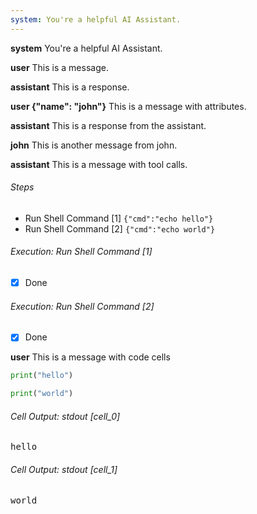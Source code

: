 ```yaml
---
system: You're a helpful AI Assistant.
---
```


**system** You're a helpful AI Assistant.

**user** This is a message.

**assistant** This is a response.

**user {"name": "john"}** This is a message with attributes.

**assistant** This is a response from the assistant.

**john** This is another message from john.

**assistant** This is a message with tool calls.

###### Steps

- Run Shell Command [1] `{"cmd":"echo hello"}`
- Run Shell Command [2] `{"cmd":"echo world"}`

###### Execution: Run Shell Command [1]

<pre class='output' style='display:none'>
hello

Exit Code: 0
</pre>

-[x] Done

###### Execution: Run Shell Command [2]

<pre class='output' style='display:none'>
world

Exit Code: 0
</pre>

-[x] Done

**user** This is a message with code cells

```python .eval
print("hello")
```

```python .eval
print("world")
```

###### Cell Output: stdout [cell_0]

<pre>
hello
</pre>

###### Cell Output: stdout [cell_1]

<pre>
world
</pre>

